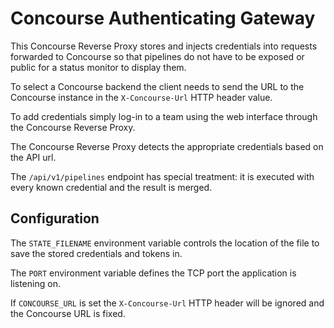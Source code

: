 # Concourse Authenticating Gateway

This Concourse Reverse Proxy stores and injects credentials into requests forwarded to
Concourse so that pipelines do not have to be exposed or public for a status monitor
to display them.

To select a Concourse backend the client needs to send the URL to the Concourse
instance in the ```X-Concourse-Url``` HTTP header value.

To add credentials simply log-in to a team using the web interface through the 
Concourse Reverse Proxy.

The Concourse Reverse Proxy detects the appropriate credentials based on the API
url.  

The ```/api/v1/pipelines``` endpoint has special treatment: it is executed with every
known credential and the result is merged.

## Configuration

The ```STATE_FILENAME``` environment variable controls the location of the file to save
the stored credentials and tokens in.

The ```PORT``` environment variable defines the TCP port the application is listening on.

If ```CONCOURSE_URL``` is set the ```X-Concourse-Url``` HTTP header will be ignored and
the Concourse URL is fixed.